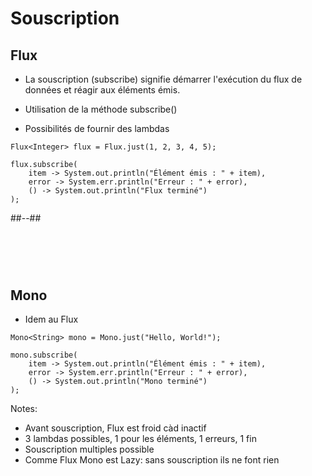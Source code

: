 <!-- .slide: class="two-column" -->
# Souscription

## Flux
* La souscription (subscribe) signifie démarrer l'exécution du flux de données et réagir aux éléments émis.

* Utilisation de la méthode subscribe() 
* Possibilités de fournir des lambdas

```java[]
Flux<Integer> flux = Flux.just(1, 2, 3, 4, 5);

flux.subscribe(
    item -> System.out.println("Élément émis : " + item),
    error -> System.err.println("Erreur : " + error),
    () -> System.out.println("Flux terminé")
);
```
##--##
# <br>
## Mono
* Idem au Flux  

```java[]
Mono<String> mono = Mono.just("Hello, World!");

mono.subscribe(
    item -> System.out.println("Élément émis : " + item),
    error -> System.err.println("Erreur : " + error),
    () -> System.out.println("Mono terminé")
);

```

Notes:
- Avant souscription, Flux est froid càd inactif
- 3 lambdas possibles, 1 pour les éléments, 1 erreurs, 1 fin
- Souscription multiples possible
- Comme Flux Mono est Lazy: sans souscription ils ne font rien

